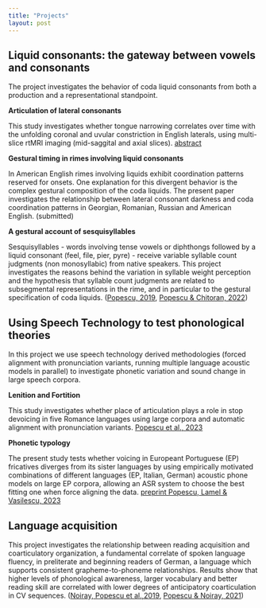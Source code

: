 ```yaml
---
title: "Projects"
layout: post
---
```


## Liquid consonants: the gateway between vowels and consonants

The project investigates the behavior of coda liquid consonants from both a production and a representational standpoint.

**Articulation of lateral consonants**

This study investigates whether tongue narrowing correlates over time with the unfolding coronal and uvular constriction in English laterals, using multi-slice rtMRI imaging (mid-saggital and axial slices). [abstract](Popescu_etal2022_Labphon18.pdf)

**Gestural timing in rimes involving liquid consonants**

In American English rimes involving liquids exhibit coordination patterns reserved for onsets. One explanation for this divergent behavior is the complex gestural composition of the coda liquids. The present paper investigates the relationship between lateral consonant darkness and coda coordination patterns in Georgian, Romanian, Russian and American English. (submitted)

**A gestural account of sesquisyllables** 

Sesquisyllables - words involving tense vowels or diphthongs followed by a liquid consonant (feel, file, pier, pyre) - receive variable syllable count judgments (non monosyllabic) from native speakers. This project investigates the reasons behind the variation in syllable weight perception and the hypothesis that syllable count judgments are related to subsegmental representations in the rime, and in particular to the gestural specification of coda liquids. ([Popescu, 2019](CLS54_Proceedings.pdf), [Popescu & Chitoran, 2022](https://www.journal-labphon.org/article/id/7681/))

## Using Speech Technology to test phonological theories
In this project we use speech technology derived methodologies (forced alignment with pronunciation variants, running multiple language acoustic models in parallel) to investigate phonetic variation and sound change in large speech corpora. 

**Lenition and Fortition**

This study investigates whether place of articulation plays a role in stop devoicing in five Romance languages using large
corpora and automatic alignment with pronunciation variants. [Popescu et al., 2023](Popescu_etal_ICPhS2023.pdf)

**Phonetic typology**

The present study tests whether voicing in Europeant Portuguese (EP) fricatives diverges from its sister languages by using empirically motivated combinations of different languages
(EP, Italian, German) acoustic phone models on large EP corpora, allowing an ASR system to choose the best fitting one when force aligning the data. [preprint Popescu, Lamel & Vasilescu, 2023](Popescu_Lamel_Vasilescu_ICNLSP2023.pdf)


## Language acquisition 

This project investigates the relationship between reading acquisition and coarticulatory organization, a fundamental correlate of spoken language fluency,
in preliterate and beginning readers of German, a language which supports consistent grapheme-to-phoneme relationships. 
Results show that higher levels of phonological awareness, larger vocabulary and better reading skill are correlated with lower degrees of anticipatory coarticulation in CV sequences. ([Noiray, Popescu et al.,2019](https://www.frontiersin.org/articles/10.3389/fpsyg.2019.02777/full), [Popescu & Noiray, 2021](https://www.tandfonline.com/doi/full/10.1080/15475441.2021.1941032))






